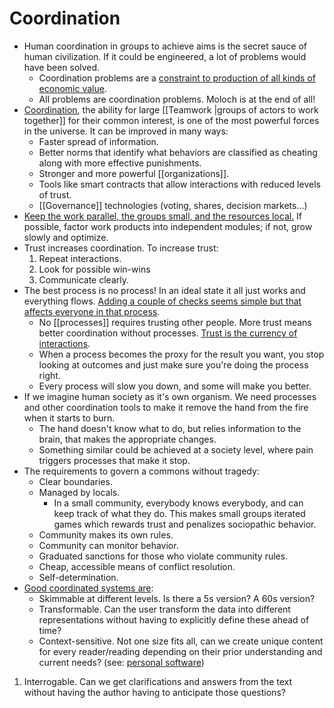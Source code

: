 # Coordination

- Human coordination in groups to achieve aims is the secret sauce of human civilization. If it could be engineered, a lot of problems would have been solved.
	- Coordination problems are a [constraint to production of all kinds of economic value](https://www.lesswrong.com/posts/P6fSj3t4oApQQTB7E/coordination-as-a-scarce-resource).
	- All problems are coordination problems. Moloch is at the end of all!
- [Coordination](https://vitalik.ca/general/2020/09/11/coordination.html), the ability for large [[Teamwork |groups of actors to work together]] for their common interest, is one of the most powerful forces in the universe. It can be improved in many ways:
	- Faster spread of information.
	- Better norms that identify what behaviors are classified as cheating along with more effective punishments.
	- Stronger and more powerful [[organizations]].
	- Tools like smart contracts that allow interactions with reduced levels of trust.
	- [[Governance]] technologies (voting, shares, decision markets...)
- [Keep the work parallel, the groups small, and the resources local.](https://codahale.com/work-is-work/) If possible, factor work products into independent modules; if not, grow slowly and optimize.
- Trust increases coordination. To increase trust:
	1. Repeat interactions.
	2. Look for possible win-wins
	3. Communicate clearly.
- The best process is no process! In an ideal state it all just works and everything flows. [Adding a couple of checks seems simple but that affects everyone in that process](https://news.ycombinator.com/item?id=28710193).
	- No [[processes]] requires trusting other people. More trust means better coordination without processes. [Trust is the currency of interactions](https://youtu.be/-vbPXbm8eTw).
	- When a process becomes the proxy for the result you want, you stop looking at outcomes and just make sure you're doing the process right.
	- Every process will slow you down, and some will make you better.
- If we imagine human society as it's own organism. We need processes and other coordination tools to make it remove the hand from the fire when it starts to burn.
	- The hand doesn't know what to do, but relies information to the brain, that makes the appropriate changes.
	- Something similar could be achieved at a society level, where pain triggers processes that make it stop.
- The requirements to govern a commons without tragedy:
	- Clear boundaries.
	- Managed by locals.
		- In a small community, everybody knows everybody, and can keep track of what they do. This makes small groups iterated games which rewards trust and penalizes sociopathic behavior.
	- Community makes its own rules.
	- Community can monitor behavior.
	- Graduated sanctions for those who violate community rules.
	- Cheap, accessible means of conflict resolution.
	- Self-determination.
- [Good coordinated systems are](https://jzhao.xyz/thoughts/organizing-system/):
	- Skimmable at different levels. Is there a 5s version? A 60s version?
	- Transformable. Can the user transform the data into different representations without having to explicitly define these ahead of time?
	- Context-sensitive. Not one size fits all, can we create unique content for every reader/reading depending on their prior understanding and current needs? (see: [personal software](https://jzhao.xyz/thoughts/cozy-software))
1.  Interrogable. Can we get clarifications and answers from the text without having the author having to anticipate those questions?
